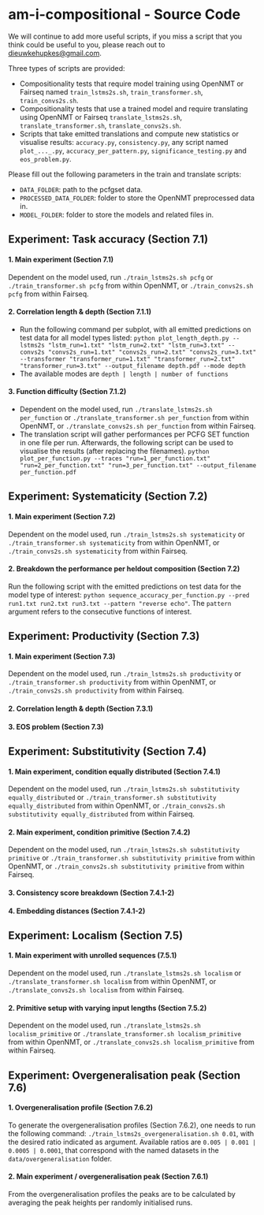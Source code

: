 # am-i-compositional - Source Code

We will continue to add more useful scripts, if you miss a script that you think could be useful to you, please reach out to <dieuwkehupkes@gmail.com>.

Three types of scripts are provided:
- Compositionality tests that require model training using OpenNMT or Fairseq named `train_lstms2s.sh`, `train_transformer.sh`, `train_convs2s.sh`.
- Compositionality tests that use a trained model and require translating using OpenNMT or Fairseq `translate_lstms2s.sh`, `translate_transformer.sh`, `translate_convs2s.sh`.
- Scripts that take emitted translations and compute new statistics or visualise results: `accuracy.py`, `consistency.py`, any script named `plot_..._.py`, `accuracy_per_pattern.py`, `significance_testing.py` and `eos_problem.py`.

Please fill out the following parameters in the train and translate scripts:
- `DATA_FOLDER`: path to the pcfgset data.
- `PROCESSED_DATA_FOLDER`: folder to store the OpenNMT preprocessed data in.
- `MODEL_FOLDER`: folder to store the models and related files in.

## Experiment: Task accuracy (Section 7.1)

#### 1. Main experiment (Section 7.1)

Dependent on the model used, run `./train_lstms2s.sh pcfg` or `./train_transformer.sh pcfg` from within OpenNMT, or `./train_convs2s.sh pcfg` from within Fairseq.

#### 2. Correlation length & depth (Section 7.1.1)

- Run the following command per subplot, with all emitted predictions on test data for all model types listed:
`python plot_length_depth.py --lstms2s "lstm_run=1.txt" "lstm_run=2.txt" "lstm_run=3.txt" --convs2s "convs2s_run=1.txt" "convs2s_run=2.txt" "convs2s_run=3.txt" 
--transformer "transformer_run=1.txt" "transformer_run=2.txt" "transformer_run=3.txt" --output_filename depth.pdf --mode depth`
- The available modes are `depth | length | number of functions`

#### 3. Function difficulty (Section 7.1.2)

- Dependent on the model used, run `./translate_lstms2s.sh per_function` or `./translate_transformer.sh per_function` from within OpenNMT, or `./translate_convs2s.sh per_function` from within Fairseq.
- The translation script will gather performances per PCFG SET function in one file per run. Afterwards, the following script can be used to visualise the results (after replacing the filenames).
`python plot_per_function.py --traces "run=1_per_function.txt" "run=2_per_function.txt" "run=3_per_function.txt" --output_filename per_function.pdf`

## Experiment: Systematicity (Section 7.2)

#### 1. Main experiment (Section 7.2)

Dependent on the model used, run `./train_lstms2s.sh systematicity` or `./train_transformer.sh systematicity` from within OpenNMT, or `./train_convs2s.sh systematicity` from within Fairseq.

#### 2. Breakdown the performance per heldout composition (Section 7.2)

Run the following script with the emitted predictions on test data for the model type of interest:
`python sequence_accuracy_per_function.py --pred run1.txt run2.txt run3.txt --pattern "reverse echo"`.
The `pattern` argument refers to the consecutive functions of interest.

## Experiment: Productivity (Section 7.3)

#### 1. Main experiment (Section 7.3)
Dependent on the model used, run `./train_lstms2s.sh productivity` or `./train_transformer.sh productivity` from within OpenNMT, or `./train_convs2s.sh productivity` from within Fairseq.

#### 2. Correlation length & depth (Section 7.3.1)

#### 3. EOS problem (Section 7.3)

## Experiment: Substitutivity (Section 7.4)

#### 1. Main experiment, condition equally distributed (Section 7.4.1)
Dependent on the model used, run `./train_lstms2s.sh substitutivity equally_distributed` or `./train_transformer.sh substitutivity equally_distributed` from within OpenNMT, or `./train_convs2s.sh substitutivity equally_distributed` from within Fairseq.

#### 2. Main experiment, condition primitive (Section 7.4.2)
Dependent on the model used, run `./train_lstms2s.sh substitutivity primitive` or `./train_transformer.sh substitutivity primitive` from within OpenNMT, or `./train_convs2s.sh substitutivity primitive` from within Fairseq.

#### 3. Consistency score breakdown (Section 7.4.1-2) 

#### 4. Embedding distances (Section 7.4.1-2)

## Experiment: Localism (Section 7.5)

#### 1. Main experiment with unrolled sequences (7.5.1)
Dependent on the model used, run `./translate_lstms2s.sh localism` or `./translate_transformer.sh localism` from within OpenNMT, or `./translate_convs2s.sh localism` from within Fairseq.

#### 2. Primitive setup with varying input lengths (Section 7.5.2)
Dependent on the model used, run `./translate_lstms2s.sh localism_primitive` or `./translate_transformer.sh localism_primitive` from within OpenNMT, or `./translate_convs2s.sh localism_primitive` from within Fairseq.

## Experiment: Overgeneralisation peak (Section 7.6)

#### 1. Overgeneralisation profile (Section 7.6.2)

To generate the overgeneralisation profiles (Section 7.6.2), one needs to run the following command: `./train_lstms2s_overgeneralisation.sh 0.01`, with the desired ratio indicated as argument.
Available ratios are `0.005 | 0.001 | 0.0005 | 0.0001`, that correspond with the named datasets in the `data/overgeneralisation` folder.

#### 2. Main experiment / overgeneralisation peak (Section 7.6.1)

From the overgeneralisation profiles the peaks are to be calculated by averaging the peak heights per randomly initialised runs.